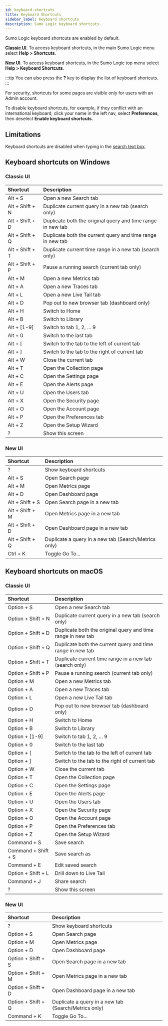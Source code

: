 ```yaml
---
id: keyboard-shortcuts
title: Keyboard Shortcuts
sidebar_label: Keyboard shortcuts
description: Sumo Logic keyboard shortcuts.
---
```


Sumo Logic keyboard shortcuts are enabled by default.

[**Classic UI**](/docs/get-started/sumo-logic-ui-classic). To access keyboard shortcuts, in the main Sumo Logic menu select **Help > Shortcuts**.

[**New UI**](/docs/get-started/sumo-logic-ui/). To access keyboard shortcuts, in the Sumo Logic top menu select **Help > Keyboard Shortcuts**.


:::tip
You can also press the **?** key to display the list of keyboard shortcuts.
:::

For security, shortcuts for some pages are visible only for users with an Admin account.

To disable keyboard shortcuts, for example, if they conflict with an international keyboard, click your name in the left nav, select **Preferences**, then deselect **Enable keyboard shortcuts**.

## Limitations

Keyboard shortcuts are disabled when typing in the [search text box](/docs/search/get-started-with-search/search-page/). 

## Keyboard shortcuts on Windows


### Classic UI


| Shortcut | Description |
|:-- |:-- |
| Alt + S | Open a new Search tab |
| Alt + Shift + N | Duplicate current query in a new tab (search only) |
| Alt + Shift + D | Duplicate both the original query and time range in new tab |
| Alt + Shift + Q | Duplicate both the current query and time range in new tab |
| Alt + Shift + T | Duplicate current time range in a new tab (search only) |
| Alt + Shift + P | Pause a running search (current tab only) |
| Alt + M | Open a new Metrics tab |
| Alt + A | Open a new Traces tab |
| Alt + L | Open a new Live Tail tab |
| Alt + D | Pop out to new browser tab (dashboard only) |
| Alt + H | Switch to Home |
| Alt + B | Switch to Library |
| Alt + \[1-9\] | Switch to tab 1, 2, ... 9 |
| Alt + 0 | Switch to the last tab |
| Alt + [ | Switch to the tab to the left of current tab |
| Alt + ] | Switch to the tab to the right of current tab |
| Alt + W | Close the current tab |
| Alt + T | Open the Collection page |
| Alt + C | Open the Settings page |
| Alt + E | Open the Alerts page |
| Alt + U | Open the Users tab |
| Alt + X | Open the Security page |
| Alt + O | Open the Account page |
| Alt + P | Open the Preferences tab |
| Alt + Z | Open the Setup Wizard |
| ? | Show this screen |


### New UI

| Shortcut | Description |
|:-- |:-- |
| ? | Show keyboard shortcuts |
| Alt + S | Open Search page |
| Alt + M | Open Metrics page |
| Alt + D | Open Dashboard page |
| Alt + Shift + S | Open Search page in a new tab |
| Alt + Shift + M | Open Metrics page in a new tab |
| Alt + Shift + D | Open Dashboard page in a new tab |
| Alt + Shift + Q | Duplicate a query in a new tab (Search/Metrics only) |
| Ctrl + K | Toggle Go To... |



## Keyboard shortcuts on macOS


### Classic UI

| Shortcut | Description |
|:-- |:-- |
| Option + S | Open a new Search tab |
| Option + Shift + N | Duplicate current query in a new tab (search only) |
| Option + Shift + D | Duplicate both the original query and time range in new tab |
| Option + Shift + Q | Duplicate both the current query and time range in new tab |
| Option + Shift + T | Duplicate current time range in a new tab (search only) |
| Option + Shift + P | Pause a running search (current tab only) |
| Option + M | Open a new Metrics tab |
| Option + A | Open a new Traces tab |
| Option + L | Open a new Live Tail tab |
| Option + D | Pop out to new browser tab (dashboard only) |
| Option + H | Switch to Home |
| Option + B | Switch to Library |
| Option + \[1-9\] | Switch to tab 1, 2, ... 9 |
| Option + 0 | Switch to the last tab |
| Option + [ | Switch to the tab to the left of current tab |
| Option + ] | Switch to the tab to the right of current tab |
| Option + W | Close the current tab |
| Option + T | Open the Collection page |
| Option + C | Open the Settings page |
| Option + E | Open the Alerts page |
| Option + U | Open the Users tab |
| Option + X | Open the Security page |
| Option + O | Open the Account page |
| Option + P | Open the Preferences tab |
| Option + Z | Open the Setup Wizard |
| Command + S | Save search |
| Command + Shift + S | Save search as |
| Command + E | Edit saved search |
| Option + Shift + L | Drill down to Live Tail |
| Command + J | Share search |
| ? | Show this screen |


### New UI

| Shortcut | Description |
|:-- |:-- |
| ? | Show keyboard shortcuts |
| Option + S | Open Search page |
| Option + M | Open Metrics page |
| Option + D | Open Dashboard page |
| Option + Shift + S | Open Search page in a new tab |
| Option + Shift + M | Open Metrics page in a new tab |
| Option + Shift + D | Open Dashboard page in a new tab |
| Option + Shift + Q | Duplicate a query in a new tab (Search/Metrics only) |
| Command + K | Toggle Go To... |
